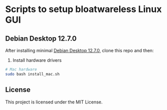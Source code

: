 # Scripts to setup bloatwareless Linux GUI

## Debian Desktop 12.7.0 

After installing minimal [Debian Desktop 12.7.0](https://cdimage.debian.org/debian-cd/current/amd64/iso-dvd/), clone this repo and then:

1. Install hardware drivers
```bash
# Mac hardware
sudo bash install_mac.sh
```


## License
This project is licensed under the MIT License.

